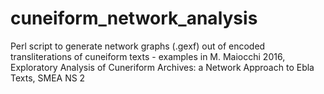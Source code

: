 # cuneiform_network_analysis
Perl script to generate network graphs (.gexf) out of encoded transliterations of cuneiform texts - examples in M. Maiocchi 2016, Exploratory Analysis of Cuneriform Archives: a Network Approach to Ebla Texts, SMEA NS 2
